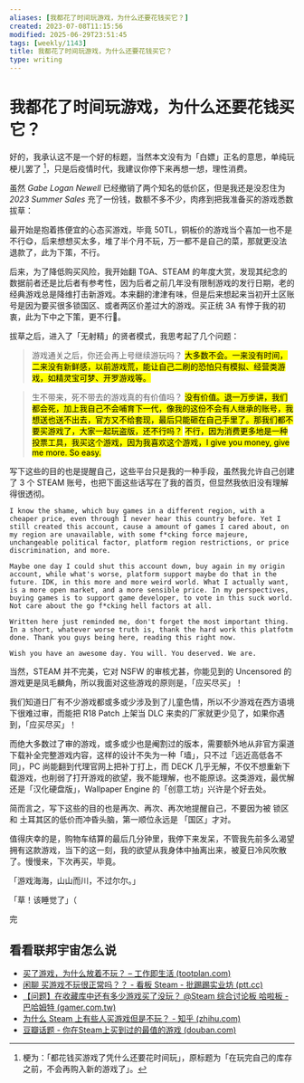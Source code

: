```yaml
---
aliases: [我都花了时间玩游戏，为什么还要花钱买它？]
created: 2023-07-08T11:15:56
modified: 2025-06-29T23:51:45
tags: [weekly/1143]
title: 我都花了时间玩游戏，为什么还要花钱买它？
type: writing
---
```


# 我都花了时间玩游戏，为什么还要花钱买它？

好的，我承认这不是一个好的标题，当然本文没有为「白嫖」正名的意思，单纯玩梗儿罢了 [^BUY_BUY_BUY]，只是后疫情时代，我建议你停下来再想一想，理性消费。

虽然 *Gabe Logan Newell* 已经撤销了两个知名的低价区，但是我还是没忍住为 *2023 Summer Sales* 充了一份钱，数额不多不少，肉疼到把我准备买的游戏悉数拔草：

最开始是抱着拣便宜的心态买游戏，毕竟 50TL，铜板价的游戏当个喜加一也不是不行😋，后来想想买太多，堆了半个月不玩，万一都不是自己的菜，那就更没法退款了，此为下策，不行。

后来，为了降低购买风险，我开始翻 TGA、STEAM 的年度大赏，发现其纪念的数据前者还是比后者有参考性，因为后者之前几年没有限制游戏的发行日期，老的经典游戏总是降维打击新游戏。本来翻的津津有味，但是后来想起来当初开土区账号是因为要买很多锁国区、或者两区价差过大的游戏。买正统 3A 有悖于我的初衷，此为下中之下策，更不行🤯。

拔草之后，进入了「无射精」的贤者模式，我思考起了几个问题：

> 游戏通关之后，你还会再上号继续游玩吗？
<mark>大多数不会。一来没有时间，二来没有新鲜感，以前游戏荒，能让自己二刷的恐怕只有模拟、经营类游戏，如精灵宝可梦、开罗游戏等。</mark>

> 生不带来，死不带去的游戏真的有价值吗？
<mark>没有价值。退一万步讲，我们都会死，加上我自己不会哺育下一代，像我的这份不会有人继承的账号，我想送也送不出去，官方又不给套现，最后只能砸在自己手里了。那我们都不要买游戏了，大家一起玩盗版，还不行吗？</mark>
<mark>不行，因为消费更多地是一种投票工具，我买这个游戏，因为我喜欢这个游戏，I give you money, give me more. So easy.</mark>

写下这些的目的也是提醒自己，这些平台只是我的一种手段，虽然我允许自己创建了 3 个 STEAM 账号，也把下面这些话写在了我的首页，但显然我依旧没有理解得很透彻。

```shell
I know the shame, which buy games in a different region, with a cheaper price, even through I never hear this country before. Yet I still created this account, cause a amount of games I cared about, on my region are unavailable, with some f*cking force majeure, unchangeable political factor, platform region restrictions, or price discrimination, and more. 
      
Maybe one day I could shut this account down, buy again in my origin account, while what's worse, platform support maybe do that in the future. IDK, in this more and more weird world. What I actually want, is a more open market, and a more sensible price. In my perspectives, buying games is to support game developer, to vote in this suck world. Not care about the go f*cking hell factors at all.
      
Written here just reminded me, don't forget the most important thing. In a short, whatever worse truth is, thank the hard work this platfotm done. Thank you guys being here, reading this right now. 
      
Wish you have an awesome day. You will. You deserved. We are.
```

当然，STEAM 并不完美，它对 NSFW 的审核尤甚，你能见到的 Uncensored 的游戏更是凤毛麟角，所以我面对这些游戏的原则是，「应买尽买」！

我们知道日厂有不少游戏都或多或少涉及到了儿童色情，所以不少游戏在西方语境下很难过审，而能把 R18 Patch 上架当 DLC 来卖的厂家就更少见了，如果你遇到，「应买尽买」！

而绝大多数过了审的游戏，或多或少也是阉割过的版本，需要额外地从非官方渠道下载补全完整游戏内容，这样的设计不失为一种「墙」，只不过「远近高低各不同」，PC 尚能翻到代理官网上把补丁打上，而 DECK 几乎无解，不仅不想重新下载游戏，也削弱了打开游戏的欲望，我不能理解，也不能原谅。这类游戏，最优解还是「汉化硬盘版」，Wallpaper Engine 的「创意工坊」兴许是个好去处。

简而言之，写下这些的目的也是再次、再次、再次地提醒自己，不要因为被 锁区 和 土耳其区的低价而冲昏头脑，第一顺位永远是 「国区」才对。

值得庆幸的是，购物车结算的最后几分钟里，我停下来发呆，不管我先前多么渴望拥有这款游戏，当下的这一刻，我的欲望从我身体中抽离出来，被夏日冷风吹散了。慢慢来，下次再买，毕竟。

「游戏海海，山山而川，不过尔尔。」

「草！该睡觉了」（

完

## 看看联邦宇宙怎么说

- [买了游戏，为什么放着不玩？ – 工作即生活 (tootplan.com)](https://tootplan.com/otaku/talk-about-steam-library/)
- [闲聊 买游戏不玩很正常吗？？ - 看板 Steam - 批踢踢实业坊 (ptt.cc)](https://www.ptt.cc/bbs/Steam/M.1612060886.A.1EA.html)
- [【问题】在收藏库中还有多少游戏买了没玩？ @Steam 综合讨论板 哈啦板 - 巴哈姆特 (gamer.com.tw)](https://forum.gamer.com.tw/C.php?bsn=60599&snA=40205)
- [为什么 Steam 上有些人买游戏但是不玩？ - 知乎 (zhihu.com)](https://www.zhihu.com/question/575025061)
- [豆瓣话题 - 你在Steam上买到过的最值的游戏 (douban.com)](https://www.douban.com/gallery/topic/65334/)

[^BUY_BUY_BUY]: 梗为：「都花钱买游戏了凭什么还要花时间玩」，原标题为「在玩完自己的库存之前，不会再购入新的游戏了」。
